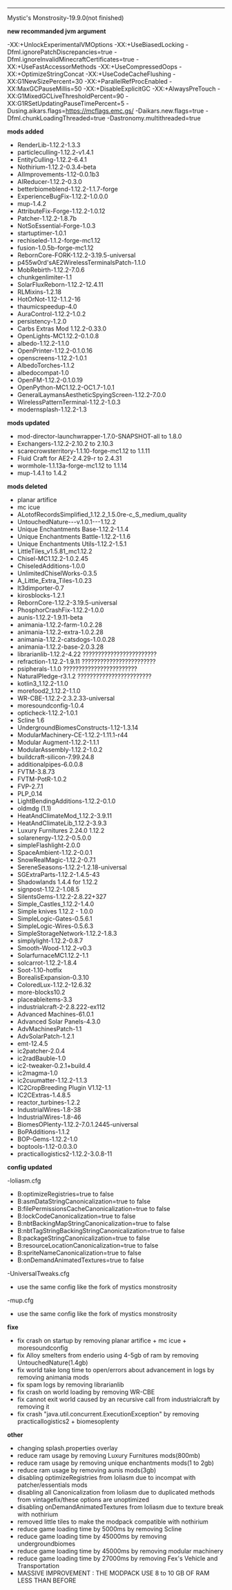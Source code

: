 ---------------------------------------------------------------------------------

Mystic's Monstrosity-19.9.0(not finished)

**new recommanded jvm argument**

-XX:+UnlockExperimentalVMOptions -XX:+UseBiasedLocking -Dfml.ignorePatchDiscrepancies=true -Dfml.ignoreInvalidMinecraftCertificates=true -XX:+UseFastAccessorMethods  -XX:+UseCompressedOops -XX:+OptimizeStringConcat  -XX:+UseCodeCacheFlushing -XX:G1NewSizePercent=30 -XX:+ParallelRefProcEnabled -XX:MaxGCPauseMillis=50 -XX:+DisableExplicitGC -XX:+AlwaysPreTouch -XX:G1MixedGCLiveThresholdPercent=90 -XX:G1RSetUpdatingPauseTimePercent=5 -Dusing.aikars.flags=https://mcflags.emc.gs/ -Daikars.new.flags=true -Dfml.chunkLoadingThreaded=true -Dastronomy.multithreaded=true 

**mods added**

* RenderLib-1.12.2-1.3.3
* particleculling-1.12.2-v1.4.1
* EntityCulling-1.12.2-6.4.1
* Nothirium-1.12.2-0.3.4-beta
* AIImprovements-1.12-0.0.1b3
* AIReducer-1.12.2-0.3.0
* betterbiomeblend-1.12.2-1.1.7-forge
* ExperienceBugFix-1.12.2-1.0.0.0
* mup-1.4.2
* AttributeFix-Forge-1.12.2-1.0.12
* Patcher-1.12.2-1.8.7b
* NotSoEssential-Forge-1.0.3
* startuptimer-1.0.1
* rechiseled-1.1.2-forge-mc1.12
* fusion-1.0.5b-forge-mc1.12
* RebornCore-FORK-1.12.2-3.19.5-universal
* p455w0rd'sAE2WirelessTerminalsPatch-1.1.0
* MobRebirth-1.12.2-7.0.6
* chunkgenlimiter-1.1
* SolarFluxReborn-1.12.2-12.4.11
* RLMixins-1.2.18
* HotOrNot-1.12-1.1.2-16
* thaumicspeedup-4.0
* AuraControl-1.12.2-1.0.2
* persistency-1.2.0
* Carbs Extras Mod 1.12.2-0.33.0
* OpenLights-MC1.12.2-0.1.0.8
* albedo-1.12.2-1.1.0
* OpenPrinter-1.12.2-0.1.0.16
* openscreens-1.12.2-1.0.1
* AlbedoTorches-1.1.2
* albedocompat-1.0
* OpenFM-1.12.2-0.1.0.19
* OpenPython-MC1.12.2-OC1.7-1.0.1
* GeneralLaymansAestheticSpyingScreen-1.12.2-7.0.0
* WirelessPatternTerminal-1.12.2-1.0.3
* modernsplash-1.12.2-1.3

**mods updated**

* mod-director-launchwrapper-1.7.0-SNAPSHOT-all to 1.8.0
* Exchangers-1.12.2-2.10.2 to 2.10.3
* scarecrowsterritory-1.1.10-forge-mc1.12 to 1.1.11
* Fluid Craft for AE2-2.4.29-r to 2.4.31
* wormhole-1.1.13a-forge-mc1.12 to 1.1.14
* mup-1.4.1 to 1.4.2

**mods deleted**

* planar artifice 
* mc icue
* ALotofRecordsSimplified_1.12.2_1.5.0re-c_S_medium_quality
* UntouchedNature---v.1.0.1---1.12.2
* Unique Enchantments Base-1.12.2-1.1.4
* Unique Enchantments Battle-1.12.2-1.1.6
* Unique Enchantments Utils-1.12.2-1.5.1
* LittleTiles_v1.5.81_mc1.12.2
* Chisel-MC1.12.2-1.0.2.45
* ChiseledAdditions-1.0.0
* UnlimitedChiselWorks-0.3.5
* A_Little_Extra_Tiles-1.0.23
* lt3dimporter-0.7
* kirosblocks-1.2.1
* RebornCore-1.12.2-3.19.5-universal
* PhosphorCrashFix-1.12.2-1.0.0
* aunis-1.12.2-1.9.11-beta
* animania-1.12.2-farm-1.0.2.28
* animania-1.12.2-extra-1.0.2.28
* animania-1.12.2-catsdogs-1.0.0.28
* animania-1.12.2-base-2.0.3.28
* librarianlib-1.12.2-4.22 ????????????????????????
* refraction-1.12.2-1.9.11 ????????????????????????
* psipherals-1.1.0 ????????????????????????
* NaturalPledge-r3.1.2 ????????????????????????
* kotlin3_1.12.2-1.1.0 
* morefood2_1.12.2-1.1.0
* WR-CBE-1.12.2-2.3.2.33-universal
* moresoundconfig-1.0.4
* opticheck-1.12.2-1.0.1
* Scline 1.6
* UndergroundBiomesConstructs-1.12-1.3.14
* ModularMachinery-CE-1.12.2-1.11.1-r44
* Modular Augment-1.12.2-1.1.1
* ModularAssembly-1.12.2-1.0.2
* buildcraft-silicon-7.99.24.8
* additionalpipes-6.0.0.8
* FVTM-3.8.73
* FVTM-PotR-1.0.2
* FVP-2.7.1
* PLP_0.14
* LightBendingAdditions-1.12.2-0.1.0
* oldmdg (1.1)
* HeatAndClimateMod_1.12.2-3.9.11
* HeatAndClimateLib_1.12.2-3.9.3
* Luxury Furnitures 2.24.0 1.12.2
* solarenergy-1.12.2-0.5.0.0
* simpleFlashlight-2.0.0
* SpaceAmbient-1.12.2-0.0.1
* SnowRealMagic-1.12.2-0.7.1
* SereneSeasons-1.12.2-1.2.18-universal
* SGExtraParts-1.12.2-1.4.5-43
* Shadowlands 1.4.4 for 1.12.2
* signpost-1.12.2-1.08.5
* SilentsGems-1.12.2-2.8.22+327
* Simple_Castles_1.12.2-1.4.0
* Simple knives 1.12.2 - 1.0.0
* SimpleLogic-Gates-0.5.6.1
* SimpleLogic-Wires-0.5.6.3
* SimpleStorageNetwork-1.12.2-1.8.3
* simplylight-1.12.2-0.8.7
* Smooth-Wood-1.12.2-v0.3
* SolarfurnaceMC1.12.2-1.1
* solcarrot-1.12.2-1.8.4
* Soot-1.10-hotfix
* BorealisExpansion-0.3.10
* ColoredLux-1.12.2-12.6.32
* more-blocks10.2
* placeableitems-3.3
* industrialcraft-2-2.8.222-ex112
* Advanced Machines-61.0.1
* Advanced Solar Panels-4.3.0
* AdvMachinesPatch-1.1
* AdvSolarPatch-1.2.1
* emt-12.4.5
* ic2patcher-2.0.4
* ic2radBauble-1.0
* ic2-tweaker-0.2.1+build.4
* ic2magma-1.0
* ic2cuumatter-1.12.2-1.1.3
* IC2CropBreeding Plugin V1.12-1.1
* IC2CExtras-1.4.8.5
* reactor_turbines-1.2.2
* IndustrialWires-1.8-38
* IndustrialWires-1.8-46
* BiomesOPlenty-1.12.2-7.0.1.2445-universal
* BoPAdditions-1.1.2
* BOP-Gems-1.12.2-1.0
* boptools-1.12-0.0.3.0
* practicallogistics2-1.12.2-3.0.8-11

**config updated**

-loliasm.cfg
* B:optimizeRegistries=true to false
* B:asmDataStringCanonicalization=true to false
* B:filePermissionsCacheCanonicalization=true to false
* B:lockCodeCanonicalization=true to false
* B:nbtBackingMapStringCanonicalization=true to false
* B:nbtTagStringBackingStringCanonicalization=true to false
* B:packageStringCanonicalization=true to false
* B:resourceLocationCanonicalization=true to false
* B:spriteNameCanonicalization=true to false
* B:onDemandAnimatedTextures=true to false

-UniversalTweaks.cfg
* use the same config like the fork of mystics monstrosity

-mup.cfg
* use the same config like the fork of mystics monstrosity

**fixe**

* fix crash on startup by removing planar artifice + mc icue + moresoundconfig
* fix Alloy smelters from enderio using 4-5gb of ram by removing UntouchedNature(1.4gb)
* fix world take long time to open/errors about advancement in logs by removing animania mods 
* fix spam logs by removing librarianlib
* fix crash on world loading by removing WR-CBE
* fix cannot exit world caused by an recursive call from industrialcraft by removing it
* fix crash "java.util.concurrent.ExecutionException" by removing practicallogistics2 + biomesoplenty

**other**

* changing splash.properties overlay
* reduce ram usage by removing Luxury Furnitures mods(800mb)
* reduce ram usage by removing unique enchantments mods(1 to 2gb)
* reduce ram usage by removing aunis mods(3gb)
* disabling optimizeRegistries from loliasm due to incompat with patcher/essentials mods
* disabling all Canonicalization from loliasm due to duplicated methods from vintagefix/these options are unoptimized
* disabling onDemandAnimatedTextures from loliasm due to texture break with nothirium
* removed little tiles to make the modpack compatible with nothirium
* reduce game loading time by 5000ms by removing Scline
* reduce game loading time by 45000ms by removing undergroundbiomes
* reduce game loading time by 45000ms by removing modular machinery
* reduce game loading time by 27000ms by removing Fex's Vehicle and Transportation 
* MASSIVE IMPROVEMENT : THE MODPACK USE 8 to 10 GB OF RAM LESS THAN BEFORE
